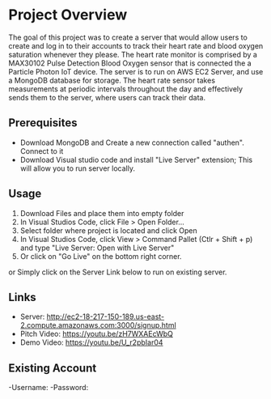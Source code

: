 # Project Overview
The goal of this project was to create a server that would allow users to create and log in to their accounts to track their heart rate and blood oxygen saturation whenever they please. The heart rate monitor is comprised by a MAX30102 Pulse Detection Blood Oxygen sensor that is connected the a Particle Photon IoT device. The server is to run on AWS EC2 Server, and use a MongoDB database for storage. The heart rate sensor takes measurements at periodic intervals throughout the day and effectively sends them to the server, where users can track their data. 

## Prerequisites

- Download MongoDB and Create a new connection called "authen". Connect to it
- Download Visual studio code and install "Live Server" extension; This will allow you to run server locally.

## Usage

1. Download Files and place them into empty folder
2. In Visual Studios Code, click File > Open Folder...
3. Select folder where project is located and click Open
4. In Visual Studios Code, click View > Command Pallet (Ctlr + Shift + p) and type "Live Server: Open with Live Server"
5. Or click on "Go Live" on the bottom right corner. 

or 
Simply click on the Server Link below to run on existing server.


## Links

- Server: http://ec2-18-217-150-189.us-east-2.compute.amazonaws.com:3000/signup.html
- Pitch Video: https://youtu.be/zH7WXAEcWbQ
- Demo Video: https://youtu.be/U_r2pbIar04 

## Existing Account
-Username:
-Password: 


